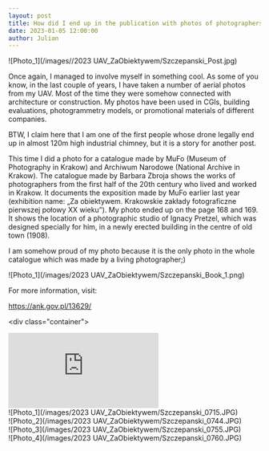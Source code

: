 ```yaml
---
layout: post  
title: How did I end up in the publication with photos of photographers from the first half of the 20th century?
date: 2023-01-05 12:00:00
author: Julian
---
```

![Photo_1](/images//2023 UAV_ZaObiektywem/Szczepanski_Post.jpg)

<!--excerpt-->

Once again, I managed to involve myself in something cool. As some of you know, in the last couple of years, I have taken a number of aerial photos from my UAV. Most of the time they were somehow connected with architecture or construction. My photos have been used in CGIs, building evaluations, photogrammetry models, or promotional materials of different companies.

BTW, I claim here that I am one of the first people whose drone legally end up in almost 120m high industrial chimney, but it is a story for another post.

This time I did a photo for a catalogue made by MuFo (Museum of Photography in Krakow) and Archiwum Narodowe (National Archive in Krakow). The catalogue made by Barbara Zbroja shows the works of photographers from the first half of the 20th century who lived and worked in Krakow. It documents the exposition made by MuFo earlier last year (exhibition name: „Za obiektywem. Krakowskie zakłady fotograficzne pierwszej połowy XX wieku”). My photo ended up on the page 168 and 169. It shows the location of a photographic studio of Ignacy Pretzel, which was designed specially for him, in a newly erected building in the centre of old town (1908).

I am somehow proud of my photo because it is the only photo in the whole catalogue which was made by a living photographer;) 

![Photo_1](/images/2023 UAV_ZaObiektywem/Szczepanski_Book_1.png)
<br>

For more information, visit:

<https://ank.gov.pl/13629/>  

<div class="container">
<iframe src="https://www.youtube.com/embed/i9cHwtJcMdU" title="Plac Szczepański 2" frameborder="0" allow="accelerometer; autoplay; clipboard-write; encrypted-media; gyroscope; picture-in-picture; web-share" allowfullscreen></iframe>
</div>

<br>  
![Photo_1](/images/2023 UAV_ZaObiektywem/Szczepanski_0715.JPG)  
<br>
![Photo_2](/images/2023 UAV_ZaObiektywem/Szczepanski_0744.JPG)    
<br>
![Photo_3](/images/2023 UAV_ZaObiektywem/Szczepanski_0755.JPG)  
<br>
![Photo_4](/images/2023 UAV_ZaObiektywem/Szczepanski_0760.JPG)  

